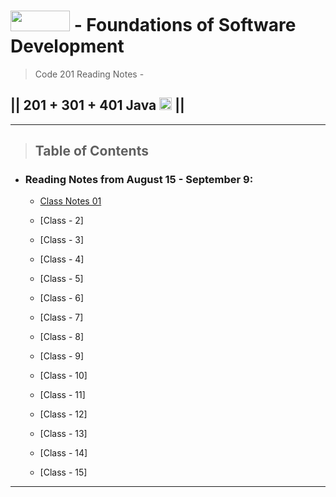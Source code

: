 # <img src="https://ce.seattlecentral.edu/sites/conted/files/inline-images/code-fellows-logo-compact-2-color-1.png"  width="95" height="33"> - Foundations of Software Development

> Code 201 Reading Notes - 

## || 201 + 301 + 401 Java <img src="https://www.svgrepo.com/show/184143/java.svg"  width="20" height="20"> ||

---

> ## Table of Contents

- ### Reading Notes from August 15 - September 9:

  - [Class Notes 01](https://github.com/dustinapodaca/reading-notes/blob/main/class-01.md)

  - [Class - 2]

  - [Class - 3]

  - [Class - 4]

  - [Class - 5]

  - [Class - 6]

  - [Class - 7]

  - [Class - 8]

  - [Class - 9]

  - [Class - 10]

  - [Class - 11]

  - [Class - 12]

  - [Class - 13]

  - [Class - 14]

  - [Class - 15]

---
